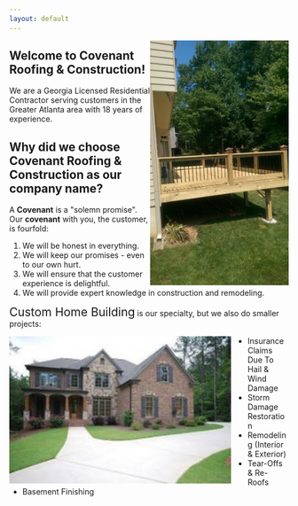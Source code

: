 ```yaml
---
layout: default
---
```



<img src="res/Deck (2).jpg" style="float:right; width: 250px">

## Welcome to Covenant Roofing & Construction!
We are a Georgia Licensed Residential Contractor serving customers in the Greater Atlanta area with 18 years of experience.


## Why did we choose Covenant Roofing & Construction as our company name?
A **Covenant** is a "solemn promise". Our **covenant** with you, the customer, is fourfold:


1. We will be honest in everything.
2. We will keep our promises - even to our own hurt.
3. We will ensure that the customer experience is delightful.
4. We will provide expert knowledge in construction and remodeling.


<span style="font-size: 1.5em">Custom Home Building</span> is our specialty, but we also do smaller projects:

<img src="res/house_front.jpg" style="float:left; margin-right: 30px; width: 400px">

- Insurance Claims Due To Hail & Wind Damage
- Storm Damage Restoration
- Remodeling (Interior & Exterior)
- Tear-Offs & Re-Roofs
- Basement Finishing

